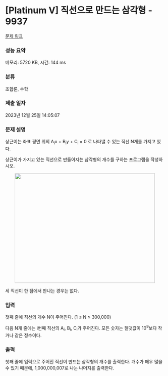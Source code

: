 # [Platinum V] 직선으로 만드는 삼각형 - 9937 

[문제 링크](https://www.acmicpc.net/problem/9937) 

### 성능 요약

메모리: 5720 KB, 시간: 144 ms

### 분류

조합론, 수학

### 제출 일자

2023년 12월 25일 14:05:07

### 문제 설명

<p>상근이는 좌표 평면 위의 A<sub>i</sub>x + B<sub>i</sub>y + C<sub>i</sub> = 0 로 나타낼 수 있는 직선 N개를 가지고 있다.</p>

<p>상근이가 가지고 있는 직선으로 만들어지는 삼각형의 개수를 구하는 프로그램을 작성하시오.</p>

<p style="text-align: center;"><img alt="" src="https://upload.acmicpc.net/dbd256b3-1447-4505-9a4d-f6033831bc50/-/preview/" style="width: 444px; height: 347px;"></p>

<p>세 직선이 한 점에서 만나는 경우는 없다.</p>

### 입력 

 <p>첫째 줄에 직선의 개수 N이 주어진다. (1 ≤ N ≤ 300,000)</p>

<p>다음 N개 줄에는 i번째 직선의 A<sub>i</sub>, B<sub>i</sub>, C<sub>i</sub>가 주어진다. 모든 숫자는 절댓값이 10<sup>9</sup>보다 작거나 같은 정수이다.</p>

### 출력 

 <p>첫째 줄에 입력으로 주어진 직선이 만드는 삼각형의 개수를 출력한다. 개수가 매우 많을 수 있기 때문에, 1,000,000,007로 나눈 나머지를 출력한다.</p>

